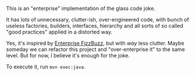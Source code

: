 This is an "enterprise" implementation of the glass code joke.

It has lots of unnecessary, clutter-ish, over-engineered code, with bunch of useless factories, builders, interfaces, hierarchy and all sorts of so called "good practices" applied in a distorted way.

Yes, it's inspired by [Enterprise FizzBuzz](https://github.com/EnterpriseQualityCoding/FizzBuzzEnterpriseEdition), but with *way* less clutter. Maybe someday we can refactor this project and "over-enterprise it" to the same level. But for now, I believe it's enough for the joke.

To execute it, run `mvn exec:java`.
